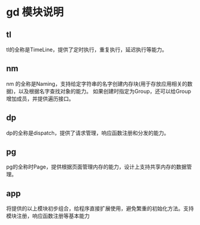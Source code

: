 # gd 模块说明

## tl
tl的全称是TimeLine，提供了定时执行，重复执行，延迟执行等能力。

## nm
nm 的全称是Naming，支持给定字符串的名字创建内存块(用于存放应用相关的数据)，以及根据名字查找对象的能力。
如果创建时指定为Group，还可以给Group增加成员，并提供遍历接口。

## dp
dp的全称是dispatch，提供了请求管理，响应函数注册和分发的能力。

## pg
pg的全称时Page，提供根据页面管理内存的能力，设计上支持共享内存的数据管理。

## app
将提供的以上模块初步组合，给程序直接扩展使用，避免繁重的初始化方法。支持模块注册，响应函数注册等基本能力


